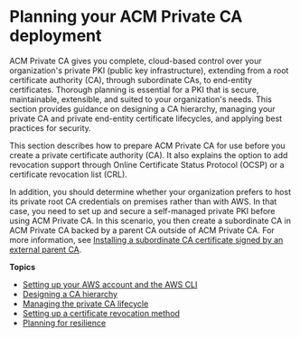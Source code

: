 # Planning your ACM Private CA deployment<a name="PcaPlanning"></a>

ACM Private CA gives you complete, cloud\-based control over your organization's private PKI \(public key infrastructure\), extending from a root certificate authority \(CA\), through subordinate CAs, to end\-entity certificates\. Thorough planning is essential for a PKI that is secure, maintainable, extensible, and suited to your organization's needs\. This section provides guidance on designing a CA hierarchy, managing your private CA and private end\-entity certificate lifecycles, and applying best practices for security\.

This section describes how to prepare ACM Private CA for use before you create a private certificate authority \(CA\)\. It also explains the option to add revocation support through Online Certificate Status Protocol \(OCSP\) or a certificate revocation list \(CRL\)\. 

In addition, you should determine whether your organization prefers to host its private root CA credentials on premises rather than with AWS\. In that case, you need to set up and secure a self\-managed private PKI before using ACM Private CA\. In this scenario, you then create a subordinate CA in ACM Private CA backed by a parent CA outside of ACM Private CA\. For more information, see [Installing a subordinate CA certificate signed by an external parent CA](https://docs.aws.amazon.com/acm-pca/latest/userguide/PCACertInstall.html#InstallSubordinateExternal)\.

**Topics**
+ [Setting up your AWS account and the AWS CLI](setup-aws.md)
+ [Designing a CA hierarchy](ca-hierarchy.md)
+ [Managing the private CA lifecycle](ca-lifecycle.md)
+ [Setting up a certificate revocation method](revocation-setup.md)
+ [Planning for resilience](disaster-recovery-resilience.md)